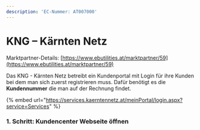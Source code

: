```yaml
---
description: 'EC-Nummer: AT007000'
---
```


# KNG – Kärnten Netz

Marktpartner-Details: [https://www.ebutilities.at/marktpartner/59](https://www.ebutilities.at/marktpartner/59)

Das KNG - Kärnten Netz betreibt ein Kundenportal mit Login für ihre Kunden bei dem man sich zuerst registrieren muss. Dafür benötigt es die **Kundennummer** die man auf der Rechnung findet.&#x20;

{% embed url="https://services.kaerntennetz.at/meinPortal/login.aspx?service=Services" %}

### 1. Schritt: Kundencenter Webseite öffnen

